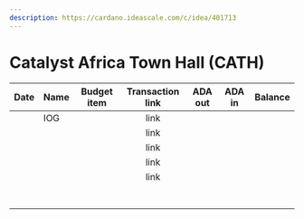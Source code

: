 ```yaml
---
description: https://cardano.ideascale.com/c/idea/401713
---
```


# Catalyst Africa Town Hall (CATH)

| Date | Name | Budget item | Transaction link | ADA out | ADA in | Balance |
| ---- | ---- | :---------: | :--------------: | :-----: | :----: | :-----: |
|      | IOG  |             |       link       |         |        |         |
|      |      |             |       link       |         |        |         |
|      |      |             |       link       |         |        |         |
|      |      |             |       link       |         |        |         |
|      |      |             |       link       |         |        |         |
|      |      |             |                  |         |        |         |
|      |      |             |                  |         |        |         |
|      |      |             |                  |         |        |         |
|      |      |             |                  |         |        |         |
|      |      |             |                  |         |        |         |
|      |      |             |                  |         |        |         |
|      |      |             |                  |         |        |         |
